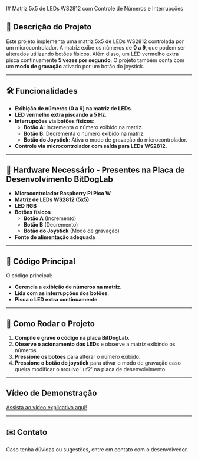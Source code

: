 l﻿# Matriz 5x5 de LEDs WS2812 com Controle de Números e Interrupções

## 📌 Descrição do Projeto
Este projeto implementa uma matriz 5x5 de LEDs WS2812 controlada por um microcontrolador. A matriz exibe os números de **0 a 9**, que podem ser alterados utilizando botões físicos. Além disso, um LED vermelho extra pisca continuamente **5 vezes por segundo**. O projeto também conta com um **modo de gravação** ativado por um botão do joystick.

---

## 🛠️ Funcionalidades
- **Exibição de números (0 a 9) na matriz de LEDs**.
- **LED vermelho extra piscando a 5 Hz**.
- **Interrupções via botões físicos**:
  - **Botão A**: Incrementa o número exibido na matriz.
  - **Botão B**: Decrementa o número exibido na matriz.
  - **Botão do Joystick**: Ativa o modo de gravação do microcontrolador.
- **Controle via microcontrolador com saída para LEDs WS2812**.

---

## 🔧 Hardware Necessário - Presentes na Placa de Desenvolvimento BitDogLab
- **Microcontrolador Raspberry Pi Pico W**
- **Matriz de LEDs WS2812 (5x5)**
- **LED RGB**
- **Botões físicos**
  - **Botão A** (Incremento)
  - **Botão B** (Decremento)
  - **Botão do Joystick** (Modo de gravação)
- **Fonte de alimentação adequada**

---

## 📝 Código Principal
O código principal:
- **Gerencia a exibição de números na matriz**.
- **Lida com as interrupções dos botões**.
- **Pisca o LED extra continuamente**.

---

## 📌 Como Rodar o Projeto
1. **Compile e grave o código na placa BitDogLab**.
2. **Observe o acionamento dos LEDs** e observe a matriz exibindo os números.
4. **Pressione os botões** para alterar o número exibido.
5. **Pressione o botão do joystick** para ativar o modo de gravação caso queira modificar o arquivo '.uf2' na placa de desenvolvimento.

---

## Vídeo de Demonstração

[Assista ao vídeo explicativo aqui!](https://youtu.be/gILFplkfyM4?si=wrwLuL3aTqvUpNtY)

---

## ✉️ Contato
Caso tenha dúvidas ou sugestões, entre em contato com o desenvolvedor.

